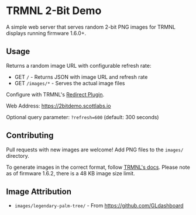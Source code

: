 # TRMNL 2-Bit Demo

A simple web server that serves random 2-bit PNG images for TRMNL displays running firmware 1.6.0+.

## Usage

Returns a random image URL with configurable refresh rate:
- GET `/` - Returns JSON with image URL and refresh rate
- GET `/images/*` - Serves the actual image files

Configure with TRMNL's [Redirect Plugin](https://usetrmnl.com/integrations/redirect).

Web Address: https://2bitdemo.scottlabs.io

Optional query parameter: `?refresh=600` (default: 300 seconds)

## Contributing

Pull requests with new images are welcome! Add PNG files to the `images/` directory.

To generate images in the correct format, follow [TRMNL's docs](https://github.com/usetrmnl/api-docs/blob/master/imagemagick-guide.md).
Please note as of firmware 1.6.2, there is a 48 KB image size limit.

## Image Attribution

- `images/legendary-palm-tree/` - From https://github.com/GLdashboard
